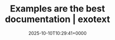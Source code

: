 ---
title: Examples are the best documentation | exotext
slug: 20251010T102941
date: 2025-10-10T10:29:41+0000
params:
  url: https://rakhim.exotext.com/examples-are-the-best-documentation
tags:
- documentation
- to-read
---